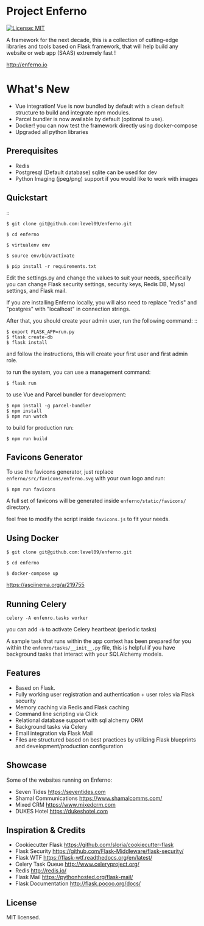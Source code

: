 Project Enferno 
=================

[![License: MIT](https://img.shields.io/badge/License-MIT-yellow.svg)](https://opensource.org/licenses/MIT)


A framework for the next decade, this is a collection of cutting-edge libraries and tools based on Flask framework, that will help build any website or web app (SAAS) extremely fast !

http://enferno.io




What's New
==================
- Vue integration!  Vue is now bundled by default with a clean default structure to build and integrate npm modules. 
- Parcel bundler is now available by default (optional to use).  
- Docker! you can now test the framework directly using docker-compose 
- Upgraded all python libraries 
 

Prerequisites
-------------

* Redis
* Postgresql (Default database) sqlite can be used for dev
* Python Imaging (jpeg/png) support if you would like to work with images


Quickstart
----------
 

::

    $ git clone git@github.com:level09/enferno.git
    
    $ cd enferno 
    
    $ virtualenv env
    
    $ source env/bin/activate 
    
    $ pip install -r requirements.txt



Edit the settings.py and change the values to suit your needs, specifically you can change Flask security settings, security keys, Redis DB, Mysql settings, and Flask mail.

If you are installing Enferno locally, you will also need to replace "redis" and "postgres" with "localhost" in connection strings. 

After that, you should create your admin user, run the following command:
::

    $ export FLASK_APP=run.py
    $ flask create-db
    $ flask install 

and follow the instructions, this will create your first user and first admin role.



to run the system, you can use a management command:

    $ flask run

to use Vue and Parcel bundler for development: 
```
$ npm install -g parcel-bundler
$ npm install
$ npm run watch
```
to build for production run:
 
    $ npm run build 

Favicons Generator
----------------- 
To use the favicons generator, just replace `enferno/src/favicons/enferno.svg` with your own logo and run: 
```
$ npm run favicons 
```
A full set of favicons will be generated inside `enferno/static/favicons/` directory. 

feel free to modify the script inside `favicons.js` to fit your needs. 

Using Docker
------------



    $ git clone git@github.com:level09/enferno.git

    $ cd enferno

    $ docker-compose up

https://asciinema.org/a/219755


Running Celery
-------------

`celery -A enfenro.tasks worker `

you can add `-b` to activate Celery heartbeat (periodic tasks) 

A sample task that runs within the app context has been prepared for you within the `enfenro/tasks/__init__.py` file, this is helpful if you have background tasks that interact with your SQLAlchemy models. 




Features
--------
- Based on Flask. 
- Fully working user registration and authentication + user roles via Flask security
- Memory caching via Redis and Flask caching
- Command line scripting via Click
- Relational database support with sql alchemy ORM
- Background tasks via Celery
- Email integration via Flask Mail
- Files are structured based on best practices by utilizing Flask blueprints and development/production configuration


Showcase
--------
Some of the websites running on Enferno: 
- Seven Tides <https://seventides.com>
- Shamal Communications <https://www.shamalcomms.com/>
- Mixed CRM <https://www.mixedcrm.com>
- DUKES Hotel <https://dukeshotel.com>


Inspiration & Credits
---------------------

- Cookiecutter Flask <https://github.com/sloria/cookiecutter-flask>
- Flask Security <https://github.com/Flask-Middleware/flask-security/>
- Flask WTF <https://flask-wtf.readthedocs.org/en/latest/>
- Celery Task Queue <http://www.celeryproject.org/>
- Redis <http://redis.io/>
- Flask Mail <https://pythonhosted.org/flask-mail/>
- Flask Documentation <http://flask.pocoo.org/docs/>


License
-------

MIT licensed.

